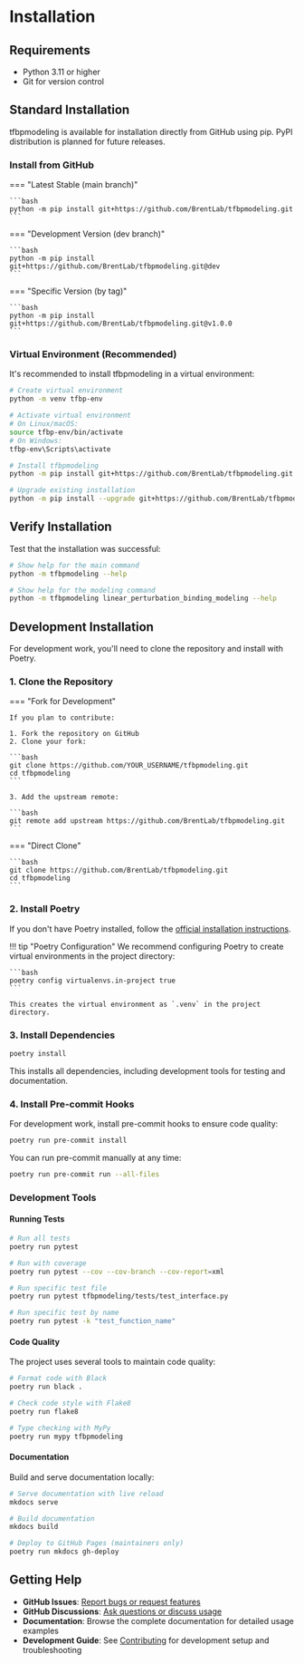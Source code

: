 # Installation

## Requirements

- Python 3.11 or higher
- Git for version control

## Standard Installation

tfbpmodeling is available for installation directly from GitHub using pip. PyPI distribution is planned for future releases.

### Install from GitHub

=== "Latest Stable (main branch)"

    ```bash
    python -m pip install git+https://github.com/BrentLab/tfbpmodeling.git
    ```

=== "Development Version (dev branch)"

    ```bash
    python -m pip install git+https://github.com/BrentLab/tfbpmodeling.git@dev
    ```

=== "Specific Version (by tag)"

    ```bash
    python -m pip install git+https://github.com/BrentLab/tfbpmodeling.git@v1.0.0
    ```

### Virtual Environment (Recommended)

It's recommended to install tfbpmodeling in a virtual environment:

```bash
# Create virtual environment
python -m venv tfbp-env

# Activate virtual environment
# On Linux/macOS:
source tfbp-env/bin/activate
# On Windows:
tfbp-env\Scripts\activate

# Install tfbpmodeling
python -m pip install git+https://github.com/BrentLab/tfbpmodeling.git

# Upgrade existing installation
python -m pip install --upgrade git+https://github.com/BrentLab/tfbpmodeling.git
```

## Verify Installation

Test that the installation was successful:

```bash
# Show help for the main command
python -m tfbpmodeling --help

# Show help for the modeling command
python -m tfbpmodeling linear_perturbation_binding_modeling --help
```

## Development Installation

For development work, you'll need to clone the repository and install with Poetry.

### 1. Clone the Repository

=== "Fork for Development"

    If you plan to contribute:

    1. Fork the repository on GitHub
    2. Clone your fork:

    ```bash
    git clone https://github.com/YOUR_USERNAME/tfbpmodeling.git
    cd tfbpmodeling
    ```

    3. Add the upstream remote:

    ```bash
    git remote add upstream https://github.com/BrentLab/tfbpmodeling.git
    ```

=== "Direct Clone"

    ```bash
    git clone https://github.com/BrentLab/tfbpmodeling.git
    cd tfbpmodeling
    ```

### 2. Install Poetry

If you don't have Poetry installed, follow the [official installation instructions](https://python-poetry.org/docs/#installation).

!!! tip "Poetry Configuration"
    We recommend configuring Poetry to create virtual environments in the project directory:

    ```bash
    poetry config virtualenvs.in-project true
    ```

    This creates the virtual environment as `.venv` in the project directory.

### 3. Install Dependencies

```bash
poetry install
```

This installs all dependencies, including development tools for testing and documentation.

### 4. Install Pre-commit Hooks

For development work, install pre-commit hooks to ensure code quality:

```bash
poetry run pre-commit install
```

You can run pre-commit manually at any time:

```bash
poetry run pre-commit run --all-files
```

### Development Tools

#### Running Tests

```bash
# Run all tests
poetry run pytest

# Run with coverage
poetry run pytest --cov --cov-branch --cov-report=xml

# Run specific test file
poetry run pytest tfbpmodeling/tests/test_interface.py

# Run specific test by name
poetry run pytest -k "test_function_name"
```

#### Code Quality

The project uses several tools to maintain code quality:

```bash
# Format code with Black
poetry run black .

# Check code style with Flake8
poetry run flake8

# Type checking with MyPy
poetry run mypy tfbpmodeling
```

#### Documentation

Build and serve documentation locally:

```bash
# Serve documentation with live reload
mkdocs serve

# Build documentation
mkdocs build

# Deploy to GitHub Pages (maintainers only)
poetry run mkdocs gh-deploy
```

## Getting Help

- **GitHub Issues**: [Report bugs or request features](https://github.com/BrentLab/tfbpmodeling/issues)
- **GitHub Discussions**: [Ask questions or discuss usage](https://github.com/BrentLab/tfbpmodeling/discussions)
- **Documentation**: Browse the complete documentation for detailed usage examples
- **Development Guide**: See [Contributing](../development/contributing.md) for development setup and troubleshooting